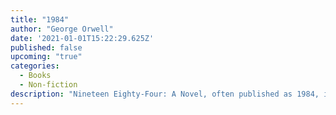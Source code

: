 ```yaml
---
title: "1984"
author: "George Orwell"
date: '2021-01-01T15:22:29.625Z'
published: false
upcoming: "true"
categories:
  - Books
  - Non-fiction
description: "Nineteen Eighty-Four: A Novel, often published as 1984, is a dystopian novel by English novelist George Orwell. It was published on 8 June 1949 by Secker & Warburg as Orwell's ninth and final book completed in his lifetime."
---
```



